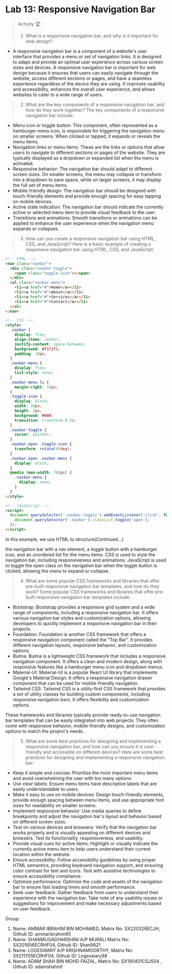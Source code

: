 # Lab 13: Responsive Navigation Bar
> 
> Activity 🏆 :
> 1. What is a responsive navigation bar, and why is it important for web design?
  * A responsive navigation bar is a component of a website's user interface that provides a menu or set of navigation links. It is designed to adapt and provide an optimal user experience across various screen sizes and devices. A responsive navigation bar is important for web design because it ensures that users can easily navigate through the website, access different sections or pages, and have a seamless experience regardless of the device they are using. It improves usability and accessibility, enhances the overall user experience, and allows websites to cater to a wide range of users.

> 2. What are the key components of a responsive navigation bar, and how do they work together?
  The key components of a responsive navigation bar include:
  * Menu icon or toggle button: This component, often represented as a hamburger menu icon, is responsible for triggering the navigation menu on smaller screens. When clicked or tapped, it expands or reveals the menu items.
  * Navigation links or menu items: These are the links or options that allow users to navigate to different sections or pages of the website. They are typically displayed as a dropdown or expanded list when the menu is activated.
  * Responsive behavior: The navigation bar should adapt to different screen sizes. On smaller screens, the menu may collapse or transform into a dropdown to save space, while on larger screens, it may display the full set of menu items.
  * Mobile-friendly design: The navigation bar should be designed with touch-friendly elements and provide enough spacing for easy tapping on mobile devices.
  * Active state indication: The navigation bar should indicate the currently active or selected menu item to provide visual feedback to the user.
  * Transitions and animations: Smooth transitions or animations can be applied to enhance the user experience when the navigation menu expands or collapses.


> 3. How can you create a responsive navigation bar using HTML, CSS, and JavaScript?
  Here is a basic example of creating a responsive navigation bar using HTML, CSS, and JavaScript:
```html
<!-- HTML -->
<nav class="navbar">
  <div class="navbar-toggle">
    <span class="toggle-icon"></span>
  </div>
  <ul class="navbar-menu">
    <li><a href="#">Home</a></li>
    <li><a href="#">About</a></li>
    <li><a href="#">Services</a></li>
    <li><a href="#">Contact</a></li>
  </ul>
</nav>

<!-- CSS -->
<style>
  .navbar {
    display: flex;
    align-items: center;
    justify-content: space-between;
    background: #f1f1f1;
    padding: 10px;
  }
  .navbar-menu {
    display: flex;
    list-style: none;
  }
  .navbar-menu li {
    margin-right: 10px;
  }
  .toggle-icon {
    display: block;
    width: 20px;
    height: 2px;
    background: #000;
    transition: transform 0.3s;
  }
  .navbar-toggle {
    cursor: pointer;
  }
  .navbar.open .toggle-icon {
    transform: rotate(45deg);
  }
  .navbar.open .navbar-menu {
    display: block;
  }
  @media (max-width: 768px) {
    .navbar-menu {
      display: none;
    }
  }
</style>

<!-- JavaScript -->
<script>
  document.querySelector('.navbar-toggle').addEventListener('click', function() {
    document.querySelector('.navbar').classList.toggle('open');
  });
</script>
```
In this example, we use HTML to structure(Continued...)

the navigation bar with a nav element, a toggle button with a hamburger icon, and an unordered list for the menu items. CSS is used to style the navigation bar, including responsiveness and animations. JavaScript is used to toggle the open class on the navigation bar when the toggle button is clicked, allowing the menu to expand or collapse.


> 4. What are some popular CSS frameworks and libraries that offer pre-built responsive navigation bar templates, and how do they work?
  Some popular CSS frameworks and libraries that offer pre-built responsive navigation bar templates include:
  * Bootstrap: Bootstrap provides a responsive grid system and a wide range of components, including a responsive navigation bar. It offers various navigation bar styles and customization options, allowing developers to quickly implement a responsive navigation bar in their projects.
  * Foundation: Foundation is another CSS framework that offers a responsive navigation component called the "Top Bar". It provides different navigation layouts, responsive behavior, and customization options.
  * Bulma: Bulma is a lightweight CSS framework that includes a responsive navigation component. It offers a clean and modern design, along with responsive features like a hamburger menu icon and dropdown menus.
  * Material-UI: Material-UI is a popular React UI library that implements Google's Material Design. It offers a responsive navigation drawer component that can be used for mobile-friendly navigation.
  * Tailwind CSS: Tailwind CSS is a utility-first CSS framework that provides a set of utility classes for building custom components, including responsive navigation bars. It offers flexibility and customization options.

  These frameworks and libraries typically provide ready-to-use navigation bar templates that can be easily integrated into web projects. They often come with responsive behavior, mobile-friendly designs, and customization options to match the project's needs.

> 5. What are some best practices for designing and implementing a responsive navigation bar, and how can you ensure it is user-friendly and accessible on different devices?
  Here are some best practices for designing and implementing a responsive navigation bar:
  * Keep it simple and concise: Prioritize the most important menu items and avoid overwhelming the user with too many options.
  * Use clear labels: Ensure menu items have descriptive labels that are easily understandable to users.
  * Make it easy to use on mobile devices: Design touch-friendly elements, provide enough spacing between menu items, and use appropriate font sizes for readability on smaller screens.
  * Implement responsive behavior: Use media queries to define breakpoints and adjust the navigation bar's layout and behavior based on different screen sizes.
  * Test on various devices and browsers: Verify that the navigation bar works properly and is visually appealing on different devices and browsers. Test its functionality, responsiveness, and usability.
  * Provide visual cues for active items: Highlight or visually indicate the currently active menu item to help users understand their current location within the website.
  * Ensure accessibility: Follow accessibility guidelines by using proper HTML semantics, providing keyboard navigation support, and ensuring color contrast for text and icons. Test with assistive technologies to ensure accessibility compliance.
  * Optimize performance: Optimize the code and assets of the navigation bar to ensure fast loading times and smooth performance.
  * Seek user feedback: Gather feedback from users to understand their experience with the navigation bar. Take note of any usability issues or suggestions for improvement and make necessary adjustments based on user feedback.


Group:
1. Name: AMMAR IBRAHIM BIN MOHAMED, Matrix No: SX220326ECJH, Github ID: ammaribrahim95
2. Name: SHANMUGADHARSHINI A/P MURALI Matrix No: SX201656ECRHF04, Github ID: Shan9821
3. Name: LOGESWARY A/P KRISHNAMOORTHY, Matrix No: SX211705ECRHF04, Github ID: Logeswary98
4. Name: ADAM SHAH BIN MOHD FAIZAL, Matrix No: SX190401CSJS04 , Github ID: adamshahmf